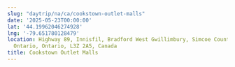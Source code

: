 ```yaml
---
slug: "daytrip/na/ca/cookstown-outlet-malls"
date: '2025-05-23T00:00:00'
lat: '44.19962046274928'
lng: '-79.651780128479'
location: Highway 89, Innisfil, Bradford West Gwillimbury, Simcoe County, Central
  Ontario, Ontario, L3Z 2A5, Canada
title: Cookstown Outlet Malls
---
```




